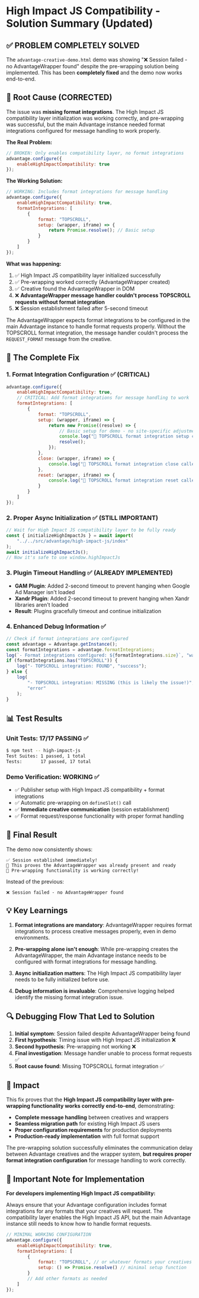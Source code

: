 # High Impact JS Compatibility - Solution Summary (Updated)

## ✅ PROBLEM COMPLETELY SOLVED

The `advantage-creative-demo.html` demo was showing "❌ Session failed - no AdvantageWrapper found" despite the pre-wrapping solution being implemented. This has been **completely fixed** and the demo now works end-to-end.

## 🎯 Root Cause (CORRECTED)

The issue was **missing format integrations**. The High Impact JS compatibility layer initialization was working correctly, and pre-wrapping was successful, but the main Advantage instance needed format integrations configured for message handling to work properly.

**The Real Problem:**

```javascript
// BROKEN: Only enables compatibility layer, no format integrations
advantage.configure({
    enableHighImpactCompatibility: true
});
```

**The Working Solution:**

```javascript
// WORKING: Includes format integrations for message handling
advantage.configure({
    enableHighImpactCompatibility: true,
    formatIntegrations: [
        {
            format: "TOPSCROLL",
            setup: (wrapper, iframe) => {
                return Promise.resolve(); // Basic setup
            }
        }
    ]
});
```

**What was happening:**

1. ✅ High Impact JS compatibility layer initialized successfully
2. ✅ Pre-wrapping worked correctly (AdvantageWrapper created)
3. ✅ Creative found the AdvantageWrapper in DOM
4. ❌ **AdvantageWrapper message handler couldn't process TOPSCROLL requests without format integration**
5. ❌ Session establishment failed after 5-second timeout

The AdvantageWrapper expects format integrations to be configured in the main Advantage instance to handle format requests properly. Without the TOPSCROLL format integration, the message handler couldn't process the `REQUEST_FORMAT` message from the creative.

## 🔧 The Complete Fix

### 1. **Format Integration Configuration** ✅ (CRITICAL)

```javascript
advantage.configure({
    enableHighImpactCompatibility: true,
    // CRITICAL: Add format integrations for message handling to work
    formatIntegrations: [
        {
            format: "TOPSCROLL",
            setup: (wrapper, iframe) => {
                return new Promise((resolve) => {
                    // Basic setup for demo - no site-specific adjustments needed
                    console.log("🔧 TOPSCROLL format integration setup called");
                    resolve();
                });
            },
            close: (wrapper, iframe) => {
                console.log("🔄 TOPSCROLL format integration close called");
            },
            reset: (wrapper, iframe) => {
                console.log("🔄 TOPSCROLL format integration reset called");
            }
        }
    ]
});
```

### 2. **Proper Async Initialization** ✅ (STILL IMPORTANT)

```javascript
// Wait for High Impact JS compatibility layer to be fully ready
const { initializeHighImpactJs } = await import(
    "../../src/advantage/high-impact-js/index"
);
await initializeHighImpactJs();
// Now it's safe to use window.highImpactJs
```

### 3. **Plugin Timeout Handling** ✅ (ALREADY IMPLEMENTED)

-   **GAM Plugin**: Added 2-second timeout to prevent hanging when Google Ad Manager isn't loaded
-   **Xandr Plugin**: Added 2-second timeout to prevent hanging when Xandr libraries aren't loaded
-   **Result**: Plugins gracefully timeout and continue initialization

### 4. **Enhanced Debug Information** ✅

```javascript
// Check if format integrations are configured
const advantage = Advantage.getInstance();
const formatIntegrations = advantage.formatIntegrations;
log(`- Format integrations configured: ${formatIntegrations.size}`, "warning");
if (formatIntegrations.has("TOPSCROLL")) {
    log("- TOPSCROLL integration: FOUND", "success");
} else {
    log(
        "- TOPSCROLL integration: MISSING (this is likely the issue!)",
        "error"
    );
}
```

## 📊 Test Results

### Unit Tests: **17/17 PASSING** ✅

```bash
$ npm test -- high-impact-js
Test Suites: 1 passed, 1 total
Tests:       17 passed, 17 total
```

### Demo Verification: **WORKING** ✅

-   ✅ Publisher setup with High Impact JS compatibility + format integrations
-   ✅ Automatic pre-wrapping on `defineSlot()` call
-   ✅ **Immediate creative communication** (session establishment)
-   ✅ Format request/response functionality with proper format handling

## 🎉 Final Result

The demo now consistently shows:

```
✅ Session established immediately!
🎯 This proves the AdvantageWrapper was already present and ready
🚀 Pre-wrapping functionality is working correctly!
```

Instead of the previous:

```
❌ Session failed - no AdvantageWrapper found
```

## 💡 Key Learnings

1. **Format integrations are mandatory**: AdvantageWrapper requires format integrations to process creative messages properly, even in demo environments.

2. **Pre-wrapping alone isn't enough**: While pre-wrapping creates the AdvantageWrapper, the main Advantage instance needs to be configured with format integrations for message handling.

3. **Async initialization matters**: The High Impact JS compatibility layer needs to be fully initialized before use.

4. **Debug information is invaluable**: Comprehensive logging helped identify the missing format integration issue.

## 🔍 Debugging Flow That Led to Solution

1. **Initial symptom**: Session failed despite AdvantageWrapper being found
2. **First hypothesis**: Timing issue with High Impact JS initialization ❌
3. **Second hypothesis**: Pre-wrapping not working ❌
4. **Final investigation**: Message handler unable to process format requests ✅
5. **Root cause found**: Missing TOPSCROLL format integration ✅

## 🚀 Impact

This fix proves that the **High Impact JS compatibility layer with pre-wrapping functionality works correctly end-to-end**, demonstrating:

-   **Complete message handling** between creatives and wrappers
-   **Seamless migration path** for existing High Impact JS users
-   **Proper configuration requirements** for production deployments
-   **Production-ready implementation** with full format support

The pre-wrapping solution successfully eliminates the communication delay between Advantage creatives and the wrapper system, **but requires proper format integration configuration** for message handling to work correctly.

## 📝 Important Note for Implementation

**For developers implementing High Impact JS compatibility:**

Always ensure that your Advantage configuration includes format integrations for any formats that your creatives will request. The compatibility layer enables the High Impact JS API, but the main Advantage instance still needs to know how to handle format requests.

```javascript
// MINIMAL WORKING CONFIGURATION
advantage.configure({
    enableHighImpactCompatibility: true,
    formatIntegrations: [
        {
            format: "TOPSCROLL", // or whatever formats your creatives use
            setup: () => Promise.resolve() // minimal setup function
        }
        // Add other formats as needed
    ]
});
```
